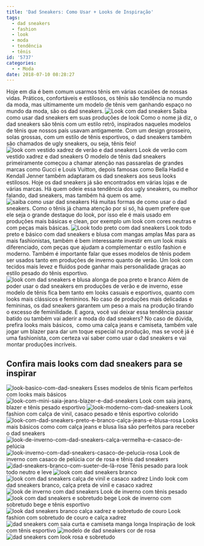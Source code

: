 ```yaml
---
title: 'Dad Sneakers: Como Usar + Looks de Inspiração'
tags:
  - dad sneakers
  - fashion
  - look
  - moda
  - tendência
  - tênis
id: '5737'
categories:
  - - Moda
date: 2018-07-10 08:28:27
---
```


Hoje em dia é bem comum usarmos tênis em várias ocasiões de nossas vidas. Práticos, confortáveis e estilosos, os tênis são tendência no mundo da moda, mas ultimamente um modelo de tênis vem ganhando espaço no mundo da moda, são os dad sneakers. ![Look com dad sneakers](/wp-content/uploads/2018/07/look-com-dad-sneakers-colorido.jpg "Look com dad sneakers") Saiba como usar dad sneakers em suas produções de look Como o nome já diz, o dad sneakers são tênis com um estilo retrô, inspirados naqueles modelos de tênis que nossos país usavam antigamente. Com um design grosseiro, solas grossas, com um estilo de tênis esportivos, o dad sneakers também são chamados de ugly sneakers, ou seja, tênis feio! ![look com vestido xadrez de verão e dad sneakers ](/wp-content/uploads/2018/07/look-vestido-xadrez-com-dad-sneakers.jpg "look com vestido xadrez de verão e dad sneakers ") Look de verão com vestido xadrez e dad sneakers O modelo de tênis dad sneakers primeiramente começou a chamar atenção nas passarelas de grandes marcas como Gucci e Louis Vuitton, depois famosas como Bella Hadid e Kendall Jenner também adaptaram os dad sneakers aos seus looks estilosos. Hoje os dad sneakers já são encontrados em várias lojas e de várias marcas. Há quem odeie essa tendência dos ugly sneakers, ou melhor falando, dad sneakers, mas também há quem os ame. ![saiba como usar dad sneakers](/wp-content/uploads/2018/07/como-usar-dad-sneakers.jpg "saiba como usar dad sneakers") Há muitas formas de como usar o dad sneakers. Como o tênis já chama atenção por si só, há quem prefere que ele seja o grande destaque do look, por isso ele é mais usado em produções mais básicas e clean, por exemplo um look com cores neutras e com peças mais básicas. ![Look todo preto com dad sneakers](/wp-content/uploads/2018/07/look-todo-preto-com-dad-sneakers.jpg "Look todo preto com dad sneakers") Look todo preto e básico com dad sneakers e blusa com mangas amplas Mas para as mais fashionistas, também é bem interessante investir em um look mais diferenciado, com peças que ajudam a complementar o estilo fashion e moderno. Também é importante falar que esses modelos de tênis podem ser usados tanto em produções de inverno quanto de verão. Um look com tecidos mais levez e fluidos pode ganhar mais personalidade graças ao estilo pesado do tênis esportivo. ![look com dad sneakers e blusa alonga de poa preto e branco](/wp-content/uploads/2018/07/look-com-dad-sneakers-blusa-alongada-de-poa.jpg "dad sneakers com blusa alonga de poa preto e branco") Além de poder usar o dad sneakers em produções de verão e de inverno, esse modelo de tênis fica bem tanto em looks casuais e esportivos, quanto com looks mais clássicos e femininos. No caso de produções mais delicadas e femininas, os dad sneakers garantem um peso a mais na produção tirando o excesso de feminilidade. E agora, você vai deixar essa tendência passar batido ou também vai aderir a moda do dad sneakers? No caso de dúvida, prefira looks mais básicos,  como uma calça jeans e camiseta, também vale jogar um blazer para dar um toque especial na produção, mas se você já é uma fashionista, com certeza vai saber como usar o dad sneakers e vai montar produções incríveis.

## Confira mais looks com dad sneakers para se inspirar

![look-basico-com-dad-sneakers](/wp-content/uploads/2018/07/look-basico-com-dad-sneakers.jpg "look básico com dad sneakers") Esses modelos de tênis ficam perfeitos com looks mais básicos ![look-com-mini-saia-jeans-blazer-e-dad-sneakers](/wp-content/uploads/2018/07/look-com-mini-saia-jeans-blazer-e-dad-sneakers.jpg "look com mini saia jeans e blazer e dad sneakers") Look com saia jeans, blazer e tênis pesado esportivo ![look-moderno-com-dad-sneakers](/wp-content/uploads/2018/07/look-moderno-com-dad-sneakers.jpg "Look moderno com dad sneakers e calça de vinil ") Look fashion com calça de vinil, casaco pesado e tênis esportivo colorido ![look-com-dad-sneakers-preto-e-branco-calça-jeans-e-blusa-rosa](/wp-content/uploads/2018/07/look-com-dad-sneakers-preto-e-branco-calça-jeans-e-blusa-rosa.jpg "look com dad sneakers calça jeans e blusa rosa") Looks mais básicos como com calça jeans e blusa lisa são perfeitos para receber o dad sneakers ![look-de-inverno-com-dad-sneakers-calça-vermelha-e-casaco-de-pelúcia](/wp-content/uploads/2018/07/look-de-inverno-com-dad-sneakers-calça-vermelha-e-casaco-de-pelúcia.jpg "look de inverno com dad sneakers calça vermelha e casado de pelúcia") ![look-inverno-com-dad-sneakers-casaco-de-pelucia-rosa](/wp-content/uploads/2018/07/look-inverno-com-dad-sneakers-casaco-de-pelucia-rosa.jpg "Look de inverno com dad sneakers e casaco de pelúcia rosa") Look de inverno com casaco de pelúcia cor de rosa e tênis dad sneakers ![dad-sneakers-branco-com-sueter-de-lã-rose](/wp-content/uploads/2018/07/dad-sneakers-branco-com-sueter-de-lã-rose.jpg "dad sneakers branco com suéter de lã rosé ") Tênis pesado para look todo neutro e leve ![look com dad sneakers branco](/wp-content/uploads/2018/07/look-com-dad-sneakers-branco.jpg "look com dad sneakers branco") ![look com dad sneakers calça de vinil e casaco xadrez](/wp-content/uploads/2018/07/look-com-dad-sneakers-calça-de-vinil-e-casaco-xadrez.jpg "look com dad sneakers calça de vinil e casaco xadrez") Lindo look com dad sneakers branco, calça preta de vinil e casaco xadrez ![look de inverno com dad sneakers](/wp-content/uploads/2018/07/look-de-inverno-com-dad-sneakers.jpg "look de inverno com dad sneakers") Look de inverno com tênis pesado ![look com dad sneakers e sobretudo bege](/wp-content/uploads/2018/07/look-com-dad-sneakers-e-sobretudo-bege.jpg "look com dad sneakers e sobretudo bege") Look de inverno com sobretudo bege e tênis esportivo ![look dad sneakers branco calça xadrez e sobretudo de couro](/wp-content/uploads/2018/07/look-dad-sneakers-branco-calça-xadrez-e-sobretudo-de-couro.jpg "look dad sneakers branco calça xadrez e sobretudo de couro") Look fashion com sobretudo de couro e calça xadrez ![dad sneakers com saia curta e camiseta manga longa](/wp-content/uploads/2018/07/dad-sneakers-com-saia-curta-e-camiseta-manga-longa.jpg "dad sneakers com saia curta e camiseta manga longa") Inspiração de look com tênis esportivo ![modelo de dad sneakers cor de rosa](/wp-content/uploads/2018/07/dad-sneakers-cor-de-rosa.jpg "modelo de dad sneakers cor de rosa") ![dad sneakers com look rosa e sobretudo](/wp-content/uploads/2018/07/dad-sneakers-com-look-rosa-e-sobretudo.jpg "dad sneakers com look rosa e sobretudo")
